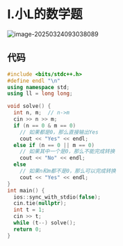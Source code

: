 # I.小L的数学题

![image-20250324093038089](https://gitee.com/chen-houchao/images/raw/master/202503240930329.png)

## 代码

```cpp
#include <bits/stdc++.h>
#define endl "\n"
using namespace std;
using ll = long long;

void solve() {
  int n, m;  // n->m
  cin >> n >> m;
  if (n == 0 & m == 0)
    // 如果都是0，那么直接输出Yes
    cout << "Yes" << endl;
  else if (n == 0 || m == 0)
    // 如果其中一个是0，那么不能完成转换
    cout << "No" << endl;
  else
    // 如果n和m都不是0，那么可以完成转换
    cout << "Yes" << endl;
}
int main() {
  ios::sync_with_stdio(false);
  cin.tie(nullptr);
  int t = 1;
  cin >> t;
  while (t--) solve();
  return 0;
}
```


